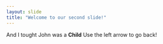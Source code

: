 ```yaml
---
layout: slide
title: "Welcome to our second slide!"
---
```

And I tought John was a **Child**
Use the left arrow to go back!
